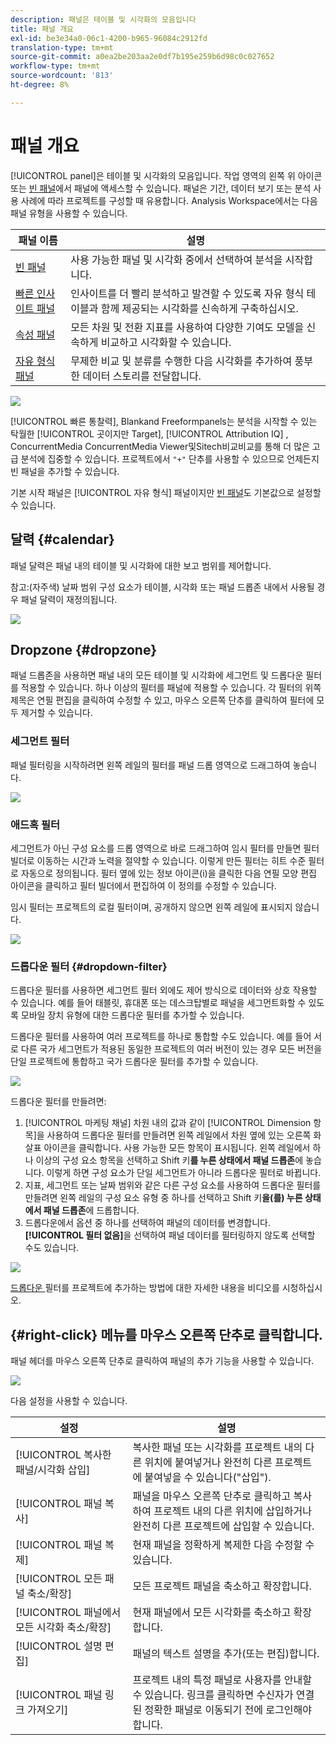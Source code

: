 ```yaml
---
description: 패널은 테이블 및 시각화의 모음입니다
title: 패널 개요
exl-id: be3e34a0-06c1-4200-b965-96084c2912fd
translation-type: tm+mt
source-git-commit: a0ea2be203aa2e0df7b195e259b6d98c0c027652
workflow-type: tm+mt
source-wordcount: '813'
ht-degree: 8%

---
```


# 패널 개요

[!UICONTROL panel]은 테이블 및 시각화의 모음입니다. 작업 영역의 왼쪽 위 아이콘 또는 [빈 패널](/help/analysis-workspace/c-panels/blank-panel.md)에서 패널에 액세스할 수 있습니다. 패널은 기간, 데이터 보기 또는 분석 사용 사례에 따라 프로젝트를 구성할 때 유용합니다. Analysis Workspace에서는 다음 패널 유형을 사용할 수 있습니다.

| 패널 이름 | 설명 |
| --- | --- |
| [빈 패널](/help/analysis-workspace/c-panels/blank-panel.md) | 사용 가능한 패널 및 시각화 중에서 선택하여 분석을 시작합니다. |
| [빠른 인사이트 패널](quickinsight.md) | 인사이트를 더 빨리 분석하고 발견할 수 있도록 자유 형식 테이블과 함께 제공되는 시각화를 신속하게 구축하십시오. |
| [속성 패널](attribution.md) | 모든 차원 및 전환 지표를 사용하여 다양한 기여도 모델을 신속하게 비교하고 시각화할 수 있습니다. |
| [자유 형식 패널](freeform-panel.md) | 무제한 비교 및 분류를 수행한 다음 시각화를 추가하여 풍부한 데이터 스토리를 전달합니다. |

![](assets/panel-overview.png)

[!UICONTROL 빠른 통찰력],   Blankand   Freeformpanels는 분석을 시작할 수 있는 탁월한  [!UICONTROL 곳이지만 Target],  [!UICONTROL Attribution IQ]      , ConcurrentMedia ConcurrentMedia Viewer및Sitech비교비교를 통해 더 많은 고급 분석에 집중할 수 있습니다. 프로젝트에서 `"+"` 단추를 사용할 수 있으므로 언제든지 빈 패널을 추가할 수 있습니다.

기본 시작 패널은 [!UICONTROL 자유 형식] 패널이지만 [빈 패널](/help/analysis-workspace/c-panels/blank-panel.md)도 기본값으로 설정할 수 있습니다.

## 달력 {#calendar}

패널 달력은 패널 내의 테이블 및 시각화에 대한 보고 범위를 제어합니다.

참고:(자주색) 날짜 범위 구성 요소가 테이블, 시각화 또는 패널 드롭존 내에서 사용될 경우 패널 달력이 재정의됩니다.

![](assets/panel-calendar.png)

## Dropzone {#dropzone}

패널 드롭존을 사용하면 패널 내의 모든 테이블 및 시각화에 세그먼트 및 드롭다운 필터를 적용할 수 있습니다. 하나 이상의 필터를 패널에 적용할 수 있습니다. 각 필터의 위쪽 제목은 연필 편집을 클릭하여 수정할 수 있고, 마우스 오른쪽 단추를 클릭하여 필터에 모두 제거할 수 있습니다.

### 세그먼트 필터

패널 필터링을 시작하려면 왼쪽 레일의 필터를 패널 드롭 영역으로 드래그하여 놓습니다.

![](assets/segment-filter.png)

### 애드혹 필터

세그먼트가 아닌 구성 요소를 드롭 영역으로 바로 드래그하여 임시 필터를 만들면 필터 빌더로 이동하는 시간과 노력을 절약할 수 있습니다. 이렇게 만든 필터는 히트 수준 필터로 자동으로 정의됩니다. 필터 옆에 있는 정보 아이콘(i)을 클릭한 다음 연필 모양 편집 아이콘을 클릭하고 필터 빌더에서 편집하여 이 정의를 수정할 수 있습니다.

임시 필터는 프로젝트의 로컬 필터이며, 공개하지 않으면 왼쪽 레일에 표시되지 않습니다.

![](assets/adhoc-segment-filter.png)

### 드롭다운 필터 {#dropdown-filter}

드롭다운 필터를 사용하면 세그먼트 필터 외에도 제어 방식으로 데이터와 상호 작용할 수 있습니다. 예를 들어 태블릿, 휴대폰 또는 데스크탑별로 패널을 세그먼트화할 수 있도록 모바일 장치 유형에 대한 드롭다운 필터를 추가할 수 있습니다.

드롭다운 필터를 사용하여 여러 프로젝트를 하나로 통합할 수도 있습니다. 예를 들어 서로 다른 국가 세그먼트가 적용된 동일한 프로젝트의 여러 버전이 있는 경우 모든 버전을 단일 프로젝트에 통합하고 국가 드롭다운 필터를 추가할 수 있습니다.

![](assets/dropdown-filter-intro.png)

드롭다운 필터를 만들려면:

1. [!UICONTROL 마케팅 채널] 차원 내의 값과 같이 [!UICONTROL Dimension 항목]을 사용하여 드롭다운 필터를 만들려면 왼쪽 레일에서 차원 옆에 있는 오른쪽 화살표 아이콘을 클릭합니다. 사용 가능한 모든 항목이 표시됩니다. 왼쪽 레일에서 하나 이상의 구성 요소 항목을 선택하고 Shift 키&#x200B;**를 누른 상태에서 패널 드롭존**&#x200B;에 놓습니다. 이렇게 하면 구성 요소가 단일 세그먼트가 아니라 드롭다운 필터로 바뀝니다.
1. 지표, 세그먼트 또는 날짜 범위와 같은 다른 구성 요소를 사용하여 드롭다운 필터를 만들려면 왼쪽 레일의 구성 요소 유형 중 하나를 선택하고 Shift 키&#x200B;**을(를) 누른 상태에서 패널 드롭존**&#x200B;에 드롭합니다.
1. 드롭다운에서 옵션 중 하나를 선택하여 패널의 데이터를 변경합니다. **[!UICONTROL 필터 없음]**&#x200B;을 선택하여 패널 데이터를 필터링하지 않도록 선택할 수도 있습니다.

![](assets/create-dropdown.png)

[드롭다운 ](https://docs.adobe.com/content/help/en/analytics-learn/tutorials/analysis-workspace/using-panels/using-panels-to-organize-your-analysis-workspace-projects.html) 필터를 프로젝트에 추가하는 방법에 대한 자세한 내용을 비디오를 시청하십시오.

## {#right-click} 메뉴를 마우스 오른쪽 단추로 클릭합니다.

패널 헤더를 마우스 오른쪽 단추로 클릭하여 패널의 추가 기능을 사용할 수 있습니다.

![](assets/right-click-menu.png)

다음 설정을 사용할 수 있습니다.

| 설정 | 설명 |
| --- | --- |
| [!UICONTROL 복사한 패널/시각화 삽입] | 복사한 패널 또는 시각화를 프로젝트 내의 다른 위치에 붙여넣거나 완전히 다른 프로젝트에 붙여넣을 수 있습니다(&quot;삽입&quot;). |
| [!UICONTROL 패널 복사] | 패널을 마우스 오른쪽 단추로 클릭하고 복사하여 프로젝트 내의 다른 위치에 삽입하거나 완전히 다른 프로젝트에 삽입할 수 있습니다. |
| [!UICONTROL 패널 복제] | 현재 패널을 정확하게 복제한 다음 수정할 수 있습니다. |
| [!UICONTROL 모든 패널 축소/확장] | 모든 프로젝트 패널을 축소하고 확장합니다. |
| [!UICONTROL 패널에서 모든 시각화 축소/확장] | 현재 패널에서 모든 시각화를 축소하고 확장합니다. |
| [!UICONTROL 설명 편집] | 패널의 텍스트 설명을 추가(또는 편집)합니다. |
| [!UICONTROL 패널 링크 가져오기] | 프로젝트 내의 특정 패널로 사용자를 안내할 수 있습니다. 링크를 클릭하면 수신자가 연결된 정확한 패널로 이동되기 전에 로그인해야 합니다. |
